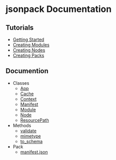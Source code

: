# jsonpack Documentation

## Tutorials
- [Getting Started](./tutorial/getting_started)
- [Creating Modules](./tutorial/creating_modules)
- [Creating Nodes](./tutorial/creating_nodes)
- [Creating Packs](./tutorial/creating_packs)

## Documention
- Classes
    - [App](./App)
    - [Cache](./Cache)
    - [Context](./Context)
    - [Manifest](./Manifest)
    - [Module](./Module)
    - [Node](./Node)
    - [ResourcePath](./ResourcePath)
- Methods
    - [validate](./validate)
    - [mimetype](./mimetype)
    - [to_schema](./to_schema)
- Pack
    - [manifest.json](./manifest_json)